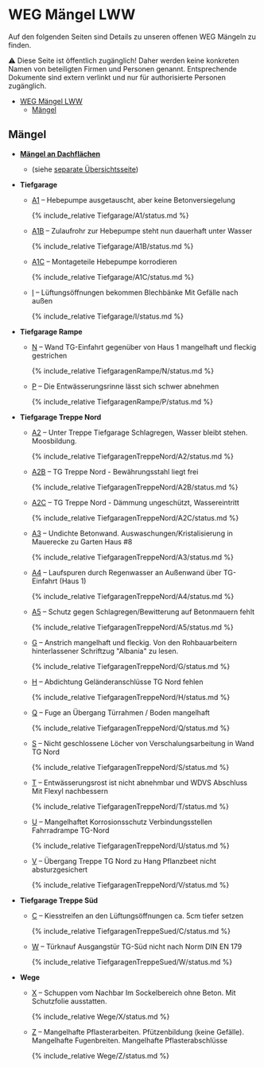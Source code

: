 # WEG Mängel LWW

Auf den folgenden Seiten sind Details zu unseren offenen WEG Mängeln zu finden.

⚠️ Diese Seite ist öffentlich zugänglich! Daher werden keine konkreten Namen von beteiligten Firmen und Personen genannt.
Entsprechende Dokumente sind extern verlinkt und nur für authorisierte Personen zugänglich.

- [WEG Mängel LWW](#weg-mängel-lww)
  - [Mängel](#mängel)

## Mängel

- [**Mängel an Dachflächen**](Dach/index.md)
  - (siehe [separate Übersichtsseite](Dach/index.md))
- **Tiefgarage**
  - [A1](Tiefgarage/A1/index.md) &ndash; Hebepumpe ausgetauscht, aber keine Betonversiegelung

    {% include_relative Tiefgarage/A1/status.md %}

  - [A1B](Tiefgarage/A1B/index.md) &ndash; Zulaufrohr zur Hebepumpe steht nun dauerhaft unter Wasser

    {% include_relative Tiefgarage/A1B/status.md %}

  - [A1C](Tiefgarage/A1C/index.md) &ndash; Montageteile Hebepumpe korrodieren

    {% include_relative Tiefgarage/A1C/status.md %}

  - [I](Tiefgarage/I/index.md) &ndash; Lüftungsöffnungen bekommen Blechbänke Mit Gefälle nach außen

    {% include_relative Tiefgarage/I/status.md %}

- **Tiefgarage Rampe**
  - [N](TiefgaragenRampe/N/index.md) &ndash; Wand TG-Einfahrt gegenüber von Haus 1 mangelhaft und fleckig gestrichen

    {% include_relative TiefgaragenRampe/N/status.md %}

  - [P](TiefgaragenRampe/P/index.md) &ndash; Die Entwässerungsrinne lässt sich schwer abnehmen

    {% include_relative TiefgaragenRampe/P/status.md %}

- **Tiefgarage Treppe Nord**
  - [A2](TiefgaragenTreppeNord/A2/index.md) &ndash; Unter Treppe Tiefgarage Schlagregen, Wasser bleibt stehen. Moosbildung.

    {% include_relative TiefgaragenTreppeNord/A2/status.md %}

  - [A2B](TiefgaragenTreppeNord/A2B/index.md) &ndash; TG Treppe Nord - Bewährungsstahl liegt frei

    {% include_relative TiefgaragenTreppeNord/A2B/status.md %}

  - [A2C](TiefgaragenTreppeNord/A2C/index.md) &ndash; TG Treppe Nord - Dämmung ungeschützt, Wassereintritt

    {% include_relative TiefgaragenTreppeNord/A2C/status.md %}

  - [A3](TiefgaragenTreppeNord/A3/index.md) &ndash; Undichte Betonwand. Auswaschungen/Kristalisierung in Mauerecke zu Garten Haus #8

    {% include_relative TiefgaragenTreppeNord/A3/status.md %}

  - [A4](TiefgaragenTreppeNord/A4/index.md) &ndash; Laufspuren durch Regenwasser an Außenwand über TG-Einfahrt (Haus 1)

    {% include_relative TiefgaragenTreppeNord/A4/status.md %}

  - [A5](TiefgaragenTreppeNord/A5/index.md) &ndash; Schutz gegen Schlagregen/Bewitterung auf Betonmauern fehlt

    {% include_relative TiefgaragenTreppeNord/A5/status.md %}

  - [G](TiefgaragenTreppeNord/G/index.md) &ndash; Anstrich mangelhaft und fleckig. Von den Rohbauarbeitern hinterlassener Schriftzug "Albania" zu lesen.

    {% include_relative TiefgaragenTreppeNord/G/status.md %}

  - [H](TiefgaragenTreppeNord/H/index.md) &ndash; Abdichtung Geländeranschlüsse TG Nord fehlen

    {% include_relative TiefgaragenTreppeNord/H/status.md %}

  - [Q](TiefgaragenTreppeNord/Q/index.md) &ndash; Fuge an Übergang Türrahmen / Boden mangelhaft

    {% include_relative TiefgaragenTreppeNord/Q/status.md %}

  - [S](TiefgaragenTreppeNord/S/index.md) &ndash; Nicht geschlossene Löcher von Verschalungsarbeitung in Wand TG Nord

    {% include_relative TiefgaragenTreppeNord/S/status.md %}

  - [T](TiefgaragenTreppeNord/T/index.md) &ndash; Entwässerungsrost ist nicht abnehmbar und WDVS Abschluss Mit Flexyl nachbessern

    {% include_relative TiefgaragenTreppeNord/T/status.md %}

  - [U](TiefgaragenTreppeNord/U/index.md) &ndash; Mangelhaftet Korrosionsschutz Verbindungsstellen Fahrradrampe TG-Nord

    {% include_relative TiefgaragenTreppeNord/U/status.md %}

  - [V](TiefgaragenTreppeNord/V/index.md) &ndash; Übergang Treppe TG Nord zu Hang Pflanzbeet nicht absturzgesichert

    {% include_relative TiefgaragenTreppeNord/V/status.md %}

- **Tiefgarage Treppe Süd**
  - [C](TiefgaragenTreppeSued/C/index.md) &ndash; Kiesstreifen an den Lüftungsöffnungen ca. 5cm tiefer setzen

    {% include_relative TiefgaragenTreppeSued/C/status.md %}

  - [W](TiefgaragenTreppeSued/W/index.md) &ndash; Türknauf Ausgangstür TG-Süd nicht nach Norm DIN EN 179

    {% include_relative TiefgaragenTreppeSued/W/status.md %}

- **Wege**
  - [X](Wege/X/index.md) &ndash; Schuppen vom Nachbar Im Sockelbereich ohne Beton. Mit Schutzfolie ausstatten.

    {% include_relative Wege/X/status.md %}

  - [Z](Wege/Z/index.md) &ndash; Mangelhafte Pflasterarbeiten. Pfützenbildung (keine Gefälle). Mangelhafte Fugenbreiten. Mangelhafte Pflasterabschlüsse

    {% include_relative Wege/Z/status.md %}
